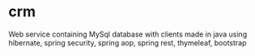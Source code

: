# crm
Web service containing MySql database with clients made in java using hibernate, spring security, spring aop, spring rest, thymeleaf, bootstrap
